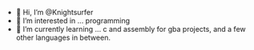 - 👋 Hi, I’m @Knightsurfer
- 👀 I’m interested in ... programming
- 🌱 I’m currently learning ... c and assembly for gba projects, and a few other languages in between.

<!---
Knightsurfer/Knightsurfer is a ✨ special ✨ repository because its `README.md` (this file) appears on your GitHub profile.
You can click the Preview link to take a look at your changes.
--->
